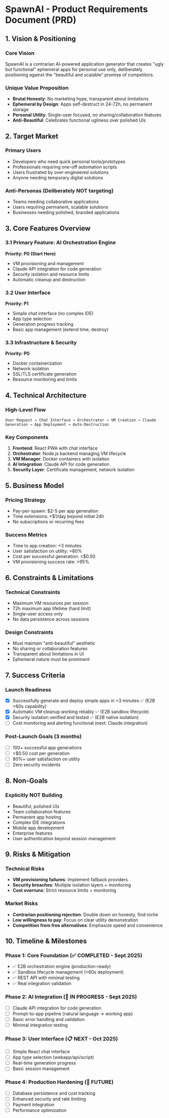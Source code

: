 # SpawnAI - Product Requirements Document (PRD)

## 1. Vision & Positioning

### Core Vision
SpawnAI is a contrarian AI-powered application generator that creates "ugly but functional" ephemeral apps for personal use only, deliberately positioning against the "beautiful and scalable" promise of competitors.

### Unique Value Proposition
- **Brutal Honesty**: No marketing hype, transparent about limitations
- **Ephemeral by Design**: Apps self-destruct in 24-72h, no permanent storage
- **Personal Utility**: Single-user focused, no sharing/collaboration features
- **Anti-Beautiful**: Celebrates functional ugliness over polished UIs

## 2. Target Market

### Primary Users
- Developers who need quick personal tools/prototypes
- Professionals requiring one-off automation scripts
- Users frustrated by over-engineered solutions
- Anyone needing temporary digital solutions

### Anti-Personas (Deliberately NOT targeting)
- Teams needing collaborative applications
- Users requiring permanent, scalable solutions
- Businesses needing polished, branded applications

## 3. Core Features Overview

### 3.1 Primary Feature: AI Orchestration Engine
**Priority: P0 (Start Here)**
- VM provisioning and management
- Claude API integration for code generation
- Security isolation and resource limits
- Automatic cleanup and destruction

### 3.2 User Interface
**Priority: P1**
- Simple chat interface (no complex IDE)
- App type selection
- Generation progress tracking
- Basic app management (extend time, destroy)

### 3.3 Infrastructure & Security
**Priority: P0**
- Docker containerization
- Network isolation
- SSL/TLS certificate generation
- Resource monitoring and limits

## 4. Technical Architecture

### High-Level Flow
```
User Request → Chat Interface → Orchestrator → VM Creation → Claude Generation → App Deployment → Auto-Destruction
```

### Key Components
1. **Frontend**: React PWA with chat interface
2. **Orchestrator**: Node.js backend managing VM lifecycle
3. **VM Manager**: Docker containers with isolation
4. **AI Integration**: Claude API for code generation
5. **Security Layer**: Certificate management, network isolation

## 5. Business Model

### Pricing Strategy
- Pay-per-spawn: $2-5 per app generation
- Time extensions: +$1/day beyond initial 24h
- No subscriptions or recurring fees

### Success Metrics
- Time to app creation: <3 minutes
- User satisfaction on utility: >80%
- Cost per successful generation: <$0.50
- VM provisioning success rate: >95%

## 6. Constraints & Limitations

### Technical Constraints
- Maximum VM resources per session
- 72h maximum app lifetime (hard limit)
- Single-user access only
- No data persistence across sessions

### Design Constraints
- Must maintain "anti-beautiful" aesthetic
- No sharing or collaboration features
- Transparent about limitations in UI
- Ephemeral nature must be prominent

## 7. Success Criteria

### Launch Readiness
- [x] Successfully generate and deploy simple apps in <3 minutes ✅ (E2B <60s capability)
- [x] Automatic VM cleanup working reliably ✅ (E2B sandbox lifecycle)
- [x] Security isolation verified and tested ✅ (E2B native isolation)
- [ ] Cost monitoring and alerting functional (next: Claude integration)

### Post-Launch Goals (3 months)
- [ ] 100+ successful app generations
- [ ] <$0.50 cost per generation
- [ ] 80%+ user satisfaction on utility
- [ ] Zero security incidents

## 8. Non-Goals

### Explicitly NOT Building
- Beautiful, polished UIs
- Team collaboration features
- Permanent app hosting
- Complex IDE integrations
- Mobile app development
- Enterprise features
- User authentication beyond session management

## 9. Risks & Mitigation

### Technical Risks
- **VM provisioning failures**: Implement fallback providers
- **Security breaches**: Multiple isolation layers + monitoring
- **Cost overruns**: Strict resource limits + monitoring

### Market Risks
- **Contrarian positioning rejection**: Double down on honesty, find niche
- **Low willingness to pay**: Focus on clear utility demonstration
- **Competition from free alternatives**: Emphasize speed and convenience

## 10. Timeline & Milestones

### Phase 1: Core Foundation (✅ COMPLETED - Sept 2025)
- ✅ E2B orchestration engine (production-ready)
- ✅ Sandbox lifecycle management (<60s deployment)
- ✅ REST API with minimal testing
- ✅ Real integration validation

### Phase 2: AI Integration (🔄 IN PROGRESS - Sept 2025)
- [ ] Claude API integration for code generation
- [ ] Prompt-to-app pipeline (natural language → working app)
- [ ] Basic error handling and validation
- [ ] Minimal integration testing

### Phase 3: User Interface (📋 NEXT - Oct 2025)
- [ ] Simple React chat interface
- [ ] App type selection (webapp/api/script)
- [ ] Real-time generation progress
- [ ] Basic session management

### Phase 4: Production Hardening (🔮 FUTURE)
- [ ] Database persistence and cost tracking
- [ ] Enhanced security and rate limiting
- [ ] Payment integration
- [ ] Performance optimization